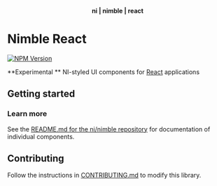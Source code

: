 <div align="center">
    <p><b>ni | nimble | react</b></p>
</div>

# Nimble React

[![NPM Version](https://img.shields.io/npm/v/@ni/nimble-react.svg)](https://www.npmjs.com/package/@ni/nimble-react)

**Experimental ** NI-styled UI components for [React](https://react.dev) applications

## Getting started

### Learn more

See the [README.md for the ni/nimble repository](/README.md) for documentation of individual components.

## Contributing

Follow the instructions in [CONTRIBUTING.md](/packages/nimble-react/CONTRIBUTING.md) to modify this library.
